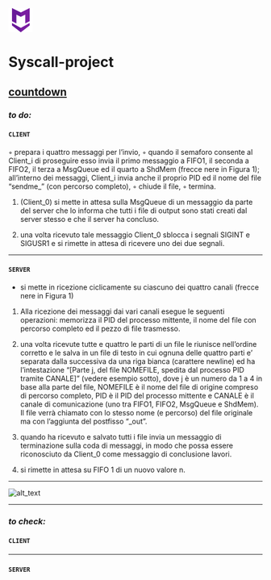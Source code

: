 ![alt text](https://github.com/adam-p/markdown-here/raw/master/src/common/images/icon48.png "Logo Title Text 1")

# Syscall-project 
[countdown](https://free.timeanddate.com/countdown/i8aabgkf/n2177/cf101/cm0/cu4/ct0/cs0/ca0/co0/cr0/ss0/cac000/cpc000/pcd8873c/tcfff/fs400/szw2251/szh950/iso2022-06-08T00:00:00/bas2)
---
### _to do:_
#### `CLIENT`

◦ prepara i quattro messaggi per l’invio,
◦ quando il semaforo consente al Client_i di proseguire esso invia il primo messaggio a
FIFO1, il seconda a FIFO2, il terza a MsgQueue ed il quarto a ShdMem (frecce nere in
Figura 1); all’interno dei messaggi, Client_i invia anche il proprio PID ed il nome del
file “sendme_” (con percorso completo),
◦ chiude il file,
◦ termina.

1. (Client_0) si mette in attesa sulla MsgQueue di un messaggio da parte del server che lo
informa che tutti i file di output sono stati creati dal server stesso e che il server ha concluso.

1. una volta ricevuto tale messaggio Client_0 sblocca i segnali SIGINT e SIGUSR1 e si rimette
in attesa di ricevere uno dei due segnali.
---


#### `SERVER`

- si mette in ricezione ciclicamente su ciascuno dei quattro canali (frecce nere in Figura 1)

1. Alla ricezione dei messaggi dai vari canali esegue le seguenti operazioni:
 memorizza il PID del processo mittente, il nome del file con percorso completo ed il pezzo
di file trasmesso.

1. una volta ricevute tutte e quattro le parti di un file le riunisce nell’ordine corretto e le salva
in un file di testo in cui ognuna delle quattro parti e’ separata dalla successiva da una riga
bianca (carattere newline) ed ha l’intestazione “[Parte j, del file NOMEFILE, spedita dal
processo PID tramite CANALE]” (vedere esempio sotto), dove j è un numero da 1 a 4 in
base alla parte del file, NOMEFILE è il nome del file di origine compreso di percorso
completo, PID è il PID del processo mittente e CANALE è il canale di comunicazione (uno
tra FIFO1, FIFO2, MsgQueue e ShdMem). Il file verrà chiamato con lo stesso nome (e
percorso) del file originale ma con l’aggiunta del postfisso “_out”.

1. quando ha ricevuto e salvato tutti i file invia un messaggio di terminazione sulla coda di
messaggi, in modo che possa essere riconosciuto da Client_0 come messaggio di
conclusione lavori.

1. si rimette in attesa su FIFO 1 di un nuovo valore n.

---
![alt_text](https://upload.wikimedia.org/wikipedia/commons/d/dd/Linux_logo.jpg)

---

### _to check:_
####  `CLIENT`
 


---

#### `SERVER`







